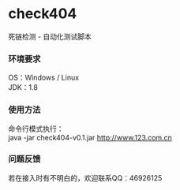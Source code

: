 # check404
死链检测 - 自动化测试脚本

### 环境要求
OS：Windows / Linux<br />
JDK：1.8

### 使用方法
命令行模式执行：<br />
java -jar check404-v0.1.jar http://www.123.com.cn

### 问题反馈
若在接入时有不明白的，欢迎联系QQ：46926125
